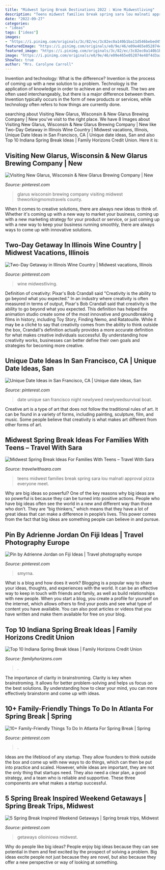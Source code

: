 ```yaml
---
title: "Midwest Spring Break Destinations 2022 : Wine Midwestliving"
description: "Teens midwest families break spring sara lou malnati approval pizza everyone meet"
date: "2022-09-27"
categories:
- "ideas"
tags: ["ideas"]
images:
- "https://i.pinimg.com/originals/3c/82/ec/3c82ec0a140b1ba11d546bebed45f6b7.jpg"
featuredImage: "https://i.pinimg.com/originals/e0/9e/46/e09e465e052874e48f4d3aafb9a555f4.png"
featured_image: "https://i.pinimg.com/originals/3c/82/ec/3c82ec0a140b1ba11d546bebed45f6b7.jpg"
image: "https://i.pinimg.com/originals/e0/9e/46/e09e465e052874e48f4d3aafb9a555f4.png"
ShowToc: true
author: "Mrs. Carolyne Carroll"
---
```



Invention and technology: What is the difference?
Invention is the process of coming up with a new solution to a problem. Technology is the application of knowledge in order to achieve an end or result. The two are often used interchangeably, but there is a major difference between them. Invention typically occurs in the form of new products or services, while technology often refers to how things are currently done.

	

		
searching about Visiting New Glarus, Wisconsin &amp; New Glarus Brewing Company | New you've visit to the right place. We have 8 Images about Visiting New Glarus, Wisconsin &amp; New Glarus Brewing Company | New like Two-Day Getaway in Illinois Wine Country | Midwest vacations, Illinois, Unique Date Ideas in San Francisco, CA | Unique date ideas, San and also Top 10 Indiana Spring Break Ideas | Family Horizons Credit Union. Here it is:
		
    
## Visiting New Glarus, Wisconsin &amp; New Glarus Brewing Company | New

<img loading=lazy src="https://i.pinimg.com/originals/d5/ab/c9/d5abc918981a9c890af27ef4a08e064e.jpg" onerror="this.onerror=null;this.src='https://tse1.mm.bing.net/th?id=OIP.ShetbJldb_TbyVhZtHSNgQHaFj&amp;pid=15.1';" alt="Visiting New Glarus, Wisconsin &amp; New Glarus Brewing Company | New">

_Source: pinterest.com_

>glarus wisconsin brewing company visiting midwest theworkingmomstravels county. 

	

When it comes to creative solutions, there are always new ideas to think of. Whether it's coming up with a new way to market your business, coming up with a new marketing strategy for your product or service, or just coming up with a new way to keep your business running smoothly, there are always ways to come up with innovative solutions.

    
## Two-Day Getaway In Illinois Wine Country | Midwest Vacations, Illinois

<img loading=lazy src="https://i.pinimg.com/originals/e0/9e/46/e09e465e052874e48f4d3aafb9a555f4.png" onerror="this.onerror=null;this.src='https://tse4.mm.bing.net/th?id=OIP.sGsTStPruynRuwp2WEDxiQHaII&amp;pid=15.1';" alt="Two-Day Getaway in Illinois Wine Country | Midwest vacations, Illinois">

_Source: pinterest.com_

>wine midwestliving. 

	

Definition of creativity: Pixar's Bob Crandall said "Creativity is the ability to go beyond what you expected."
In an industry where creativity is often measured in terms of output, Pixar's Bob Crandall said that creativity is the ability to go beyond what you expected. This definition has helped the animation studio create some of the most innovative and groundbreaking films in history, including Toy Story, Finding Nemo, and Ratatouille.
While it may be a cliché to say that creativity comes from the ability to think outside the box, Crandall's definition actually provides a more accurate definition for what makes creative individuals successful. By understanding how creativity works, businesses can better define their own goals and strategies for becoming more creative.

    
## Unique Date Ideas In San Francisco, CA | Unique Date Ideas, San

<img loading=lazy src="https://i.pinimg.com/originals/3c/82/ec/3c82ec0a140b1ba11d546bebed45f6b7.jpg" onerror="this.onerror=null;this.src='https://tse1.mm.bing.net/th?id=OIP.-6p_hc4X-RTu3ZK1-FmNEwHaLH&amp;pid=15.1';" alt="Unique Date Ideas in San Francisco, CA | Unique date ideas, San">

_Source: pinterest.com_

>date unique san francisco night newlywed newlywedsurvival boat. 

	

Creative art is a type of art that does not follow the traditional rules of art. It can be found in a variety of forms, including painting, sculpture, film, and music. Some people believe that creativity is what makes art different from other forms of art.

    
## Midwest Spring Break Ideas For Families With Teens – Travel With Sara

<img loading=lazy src="https://travelwithsara.com/wp-content/uploads/2015/05/Sara-in-SkyDeck-595x1024.jpg" onerror="this.onerror=null;this.src='https://tse4.mm.bing.net/th?id=OIP.Un_6dML8HE4FRa92HUwnbgHaMv&amp;pid=15.1';" alt="Midwest Spring Break Ideas For Families With Teens – Travel With Sara">

_Source: travelwithsara.com_

>teens midwest families break spring sara lou malnati approval pizza everyone meet. 

	

Why are big ideas so powerful?
One of the key reasons why big ideas are so powerful is because they can be turned into positive actions. People who have big ideas often see the world in a new and different way than those who don’t. They are “big thinkers,” which means that they have a lot of great ideas that can make a difference in people’s lives. This power comes from the fact that big ideas are something people can believe in and pursue.

    
## Pin By Adrienne Jordan On Fiji Ideas | Travel Photography Europe

<img loading=lazy src="https://i.pinimg.com/originals/b4/8d/6b/b48d6bf3a995a8fe2087efdcbdbe368b.jpg" onerror="this.onerror=null;this.src='https://tse4.mm.bing.net/th?id=OIP.cY6hB9Q8D3tr0DFsvvpB5wHaJJ&amp;pid=15.1';" alt="Pin by Adrienne Jordan on Fiji Ideas | Travel photography europe">

_Source: pinterest.com_

>smyrna. 

	

What is a blog and how does it work?
Blogging is a popular way to share your ideas, thoughts, and experiences with the world. It can be an effective way to keep in touch with friends and family, as well as build relationships with new people. When you start a blog, you create a profile for yourself on the internet, which allows others to find your posts and see what type of content you have available. You can also post articles or videos that you have written and make them available for free on your blog.

    
## Top 10 Indiana Spring Break Ideas | Family Horizons Credit Union

<img loading=lazy src="https://www.familyhorizons.com/wp-content/uploads/2016/03/white_river_state_park.jpg" onerror="this.onerror=null;this.src='https://tse4.mm.bing.net/th?id=OIP.mczUiQB0qC8CDSEY5INkCgHaFo&amp;pid=15.1';" alt="Top 10 Indiana Spring Break Ideas | Family Horizons Credit Union">

_Source: familyhorizons.com_

>. 

	

The importance of clarity in brainstroming.
Clarity is key when brainstroming. It allows for better problem-solving and helps us focus on the best solutions. By understanding how to clear your mind, you can more effectively brainstorm and come up with ideas.

    
## 10+ Family-Friendly Things To Do In Atlanta For Spring Break | Spring

<img loading=lazy src="https://i.pinimg.com/originals/71/5c/81/715c81da60aeaa0a4b45aeaacbb63bcc.png" onerror="this.onerror=null;this.src='https://tse3.mm.bing.net/th?id=OIP.7e1lNZa2rLiugFLuGbop0AAAAA&amp;pid=15.1';" alt="10+ Family-Friendly Things To Do In Atlanta For Spring Break | Spring">

_Source: pinterest.com_

>. 

	

Ideas are the lifeblood of any startup. They allow founders to think outside the box and come up with new ways to do things, which can then be put into practice and scaled. However, while ideas are important, they are not the only thing that startups need. They also need a clear plan, a good strategy, and a team who is reliable and supportive. These three components are what makes a startup successful.

    
## 5 Spring Break Inspired Weekend Getaways | Spring Break Trips, Midwest

<img loading=lazy src="https://i.pinimg.com/originals/4d/73/67/4d7367241b50f538fa2696922d270a4d.jpg" onerror="this.onerror=null;this.src='https://tse3.mm.bing.net/th?id=OIP.OvKF8WdIYnyMqTRrK7Dq2QHaLG&amp;pid=15.1';" alt="5 Spring Break Inspired Weekend Getaways | Spring break trips, Midwest">

_Source: pinterest.com_

>getaways olioiniowa midwest. 

	

Why do people like big ideas?
People enjoy big ideas because they can see potential in them and feel excited by the prospect of solving a problem. Big ideas excite people not just because they are novel, but also because they offer a new perspective or way of looking at something.

